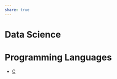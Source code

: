 ```yaml
---
share: true
---
```


# Data Science


# Programming Languages

- [C](./Programming%20Languages/C/C.md)